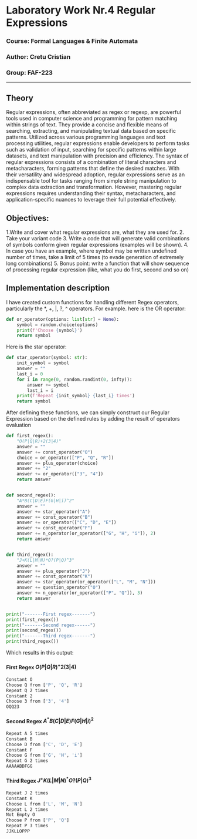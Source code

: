 # Laboratory Work Nr.4 Regular Expressions

### Course: Formal Languages & Finite Automata
### Author: Cretu Cristian
### Group: FAF-223
----

## Theory
Regular expressions, often abbreviated as regex or regexp, are powerful tools used in computer science and programming for pattern matching within strings of text.
They provide a concise and flexible means of searching, extracting, and manipulating textual data based on specific patterns.
Utilized across various programming languages and text processing utilities, regular expressions enable developers to perform tasks such as validation of input, searching for specific patterns within large datasets, and text manipulation with precision and efficiency.
The syntax of regular expressions consists of a combination of literal characters and metacharacters, forming patterns that define the desired matches.
With their versatility and widespread adoption, regular expressions serve as an indispensable tool for tasks ranging from simple string manipulation to complex data extraction and transformation.
However, mastering regular expressions requires understanding their syntax, metacharacters, and application-specific nuances to leverage their full potential effectively.


## Objectives:

1.Write and cover what regular expressions are, what they are used for.
2. Take your variant code
3. Write a code that will generate valid combinations of symbols conform given regular expressions (examples will be shown).
4. In case you have an example, where symbol may be written undefined number of times, take a limit of 5 times (to evade generation of extremely long combinations)
5. Bonus point: write a function that will show sequence of processing regular expression (like, what you do first, second and so on)


## Implementation description
I have created custom functions for handling different Regex operators, particularly the *, +, |, ?, ^ operators.
For example. here is the OR operator:
```python
def or_operator(options: list[str] = None):
    symbol = random.choice(options)
    print(f'Choose {symbol}')
    return symbol
```
Here is the star operator:
```python
def star_operator(symbol: str):
    init_symbol = symbol
    answer = ""
    last_i = 0
    for i in range(0, random.randint(0, infty)):
        answer += symbol
        last_i = i
    print(f'Repeat {init_symbol} {last_i} times')
    return symbol
```

After defining these functions, we can simply construct our Regular Expression based on the defined rules by adding the result of operators evaluation
```python
def first_regex():
    "O(P|Q|R)+2(3|4)"
    answer = ""
    answer += const_operator("O")
    choice = or_operator(["P", "Q", "R"])
    answer += plus_operator(choice)
    answer += "2"
    answer += or_operator(["3", "4"])
    return answer


def second_regex():
    "A*B(C|D|E)F(G|H|i)^2"
    answer = ""
    answer += star_operator("A")
    answer += const_operator("B")
    answer += or_operator(["C", "D", "E"])
    answer += const_operator("F")
    answer += n_operator(or_operator(["G", "H", "i"]), 2)
    return answer


def third_regex():
    "J+K(L|M|N)*O?(P|Q)^3"
    answer = ""
    answer += plus_operator("J")
    answer += const_operator("K")
    answer += star_operator(or_operator(["L", "M", "N"]))
    answer += question_operator("O")
    answer += n_operator(or_operator(["P", "Q"]), 3)
    return answer


print("-------First regex-------")
print(first_regex())
print("-------Second regex------")
print(second_regex())
print("-------Third regex-------")
print(third_regex())
```

Which results in this output:
#### First Regex $O(P|Q|R)^+2(3|4)$
```bash
Constant O
Choose Q from ['P', 'Q', 'R']
Repeat Q 2 times
Constant 2
Choose 3 from ['3', '4']
OQQ23
```
#### Second Regex $A^*B(C|D|E)F(G|H|i)^2$
```bash
Repeat A 5 times
Constant B
Choose D from ['C', 'D', 'E']
Constant F
Choose G from ['G', 'H', 'i']
Repeat G 2 times
AAAAABDFGG
```
#### Third Regex $J^+K(L|M|N)^*O?(P|Q)^3$
```bash
Repeat J 2 times
Constant K
Choose L from ['L', 'M', 'N']
Repeat L 2 times
Not Empty O
Choose P from ['P', 'Q']
Repeat P 3 times
JJKLLOPPP
```